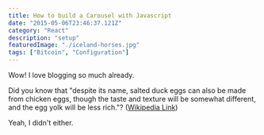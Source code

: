 ```yaml
---
title: How to build a Carousel with Javascript
date: "2015-05-06T23:46:37.121Z"
category: "React"
description: "setup"
featuredImage: "./iceland-horses.jpg"
tags: ["Bitcoin", "Configuration"]
---
```


Wow! I love blogging so much already.

Did you know that "despite its name, salted duck eggs can also be made from
chicken eggs, though the taste and texture will be somewhat different, and the
egg yolk will be less rich."?
([Wikipedia Link](http://en.wikipedia.org/wiki/Salted_duck_egg))

Yeah, I didn't either.
